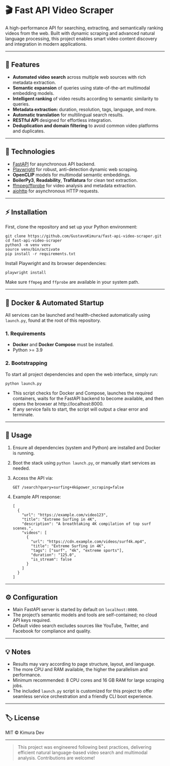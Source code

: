 # 🎬 Fast API Video Scraper

A high-performance API for searching, extracting, and semantically ranking videos from the web. Built with dynamic scraping and advanced natural language processing, this project enables smart video content discovery and integration in modern applications.

---

## 🚀 Features

- **Automated video search** across multiple web sources with rich metadata extraction.
- **Semantic expansion** of queries using state-of-the-art multimodal embedding models.
- **Intelligent ranking** of video results according to semantic similarity to queries.
- **Metadata extraction:** duration, resolution, tags, language, and more.
- **Automatic translation** for multilingual search results.
- **RESTful API** designed for effortless integration.
- **Deduplication and domain filtering** to avoid common video platforms and duplicates.

---

## 🧬 Technologies

- [FastAPI](https://fastapi.tiangolo.com/) for asynchronous API backend.
- [Playwright](https://playwright.dev/python/) for robust, anti-detection dynamic web scraping.
- **OpenCLIP** models for multimodal semantic embeddings.
- **BoilerPy3**, **Readability**, **Trafilatura** for clean text extraction.
- [ffmpeg/ffprobe](https://ffmpeg.org/) for video analysis and metadata extraction.
- [aiohttp](https://docs.aiohttp.org/) for asynchronous HTTP requests.

---

## ⚡ Installation

First, clone the repository and set up your Python environment:

```
git clone https://github.com/GustavoKimura/fast-api-video-scraper.git
cd fast-api-video-scraper
python3 -m venv venv
source venv/bin/activate
pip install -r requirements.txt
```

Install Playwright and its browser dependencies:

```
playwright install
```

Make sure `ffmpeg` and `ffprobe` are available in your system path.

---

## 🐳 Docker & Automated Startup

All services can be launched and health-checked automatically using `launch.py`, found at the root of this repository.

### 1. Requirements

- **Docker** and **Docker Compose** must be installed.
- Python >= 3.9

### 2. Bootstrapping

To start all project dependencies and open the web interface, simply run:

```
python launch.py
```

- This script checks for Docker and Compose, launches the required containers, waits for the FastAPI backend to become available, and then opens the browser at http://localhost:8000.
- If any service fails to start, the script will output a clear error and terminate.

---

## 📝 Usage

1. Ensure all dependencies (system and Python) are installed and Docker is running.
2. Boot the stack using `python launch.py`, or manually start services as needed.
3. Access the API via:

    ```
    GET /search?query=surfing+4k&power_scraping=false
    ```

4. Example API response:

    ```
    [
      {
        "url": "https://example.com/video123",
        "title": "Extreme Surfing in 4K",
        "description": "A breathtaking 4K compilation of top surf scenes.",
        "videos": [
          {
            "url": "https://cdn.example.com/videos/surf4k.mp4",
            "title": "Extreme Surfing in 4K",
            "tags": ["surf", "4k", "extreme sports"],
            "duration": "125.0",
            "is_stream": false
          }
        ]
      }
    ]
    ```

---

## ⚙️ Configuration

- Main FastAPI server is started by default on `localhost:8000`.
- The project’s semantic models and tools are self-contained; no cloud API keys required.
- Default video search excludes sources like YouTube, Twitter, and Facebook for compliance and quality.

---

## 💡 Notes

- Results may vary according to page structure, layout, and language.
- The more CPU and RAM available, the higher the parallelism and performance.
- Minimum recommended: 8 CPU cores and 16 GB RAM for large scraping jobs.
- The included `launch.py` script is customized for this project to offer seamless service orchestration and a friendly CLI boot experience.

---

## 🏷️ License

MIT © Kimura Dev

---

> This project was engineered following best practices, delivering efficient natural language-based video search and multimodal analysis. Contributions are welcome!
```
